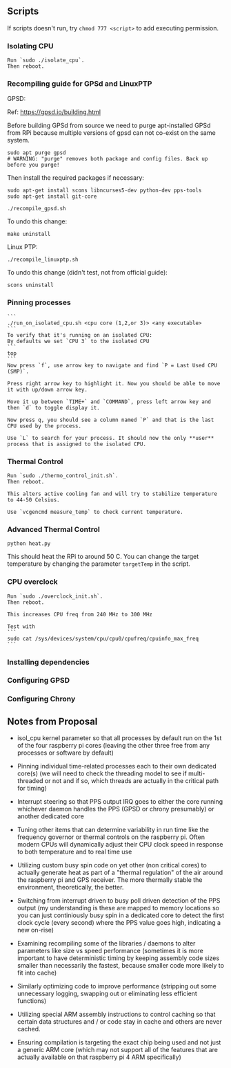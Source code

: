 
## Scripts

If scripts doesn't run, try `chmod 777 <script>` to add executing permission.

### Isolating CPU

	Run `sudo ./isolate_cpu`.
	Then reboot.

### Recompiling guide for GPSd and LinuxPTP

GPSD:

Ref: https://gpsd.io/building.html

Before building GPSd from source we need to purge apt-installed GPSd from RPi because multiple versions of gpsd can not co-exist on the same system.

```
sudo apt purge gpsd
# WARNING: "purge" removes both package and config files. Back up before you purge!
```

Then install the required packages if necessary:

```
sudo apt-get install scons libncurses5-dev python-dev pps-tools
sudo apt-get install git-core
```

```
./recompile_gpsd.sh
```


To undo this change:
```
make uninstall
```


Linux PTP:

```
./recompile_linuxptp.sh
```

To undo this change (didn't test, not from official guide):
```
scons uninstall
```


### Pinning processes

	```
	./run_on_isolated_cpu.sh <cpu core (1,2,or 3)> <any executable>
	```
    To verify that it's running on an isolated CPU:
	By defaults we set `CPU 3` to the isolated CPU
	```
	top
	```
	Now press `f`, use arrow key to navigate and find `P = Last Used CPU (SMP)`.

	Press right arrow key to highlight it. Now you should be able to move it with up/down arrow key.

	Move it up between `TIME+` and `COMMAND`, press left arrow key and then `d` to toggle display it.

	Now press q, you should see a column named `P` and that is the last CPU used by the process.

	Use `L` to search for your process. It should now the only **user** process that is assigned to the isolated CPU.

### Thermal Control

	Run `sudo ./thermo_control_init.sh`.
	Then reboot.

	This alters active cooling fan and will try to stabilize temperature to 44-50 Celsius.

	Use `vcgencmd measure_temp` to check current temperature.

### Advanced Thermal Control

```
python heat.py
```

This should heat the RPi to around 50 C. You can change the target temperature by changing the parameter `targetTemp` in the script.

### CPU overclock

	Run `sudo ./overclock_init.sh`.
	Then reboot.

	This increases CPU freq from 240 MHz to 300 MHz

	Test with
	```
	sudo cat /sys/devices/system/cpu/cpu0/cpufreq/cpuinfo_max_freq
	```

### Installing dependencies

###  Configuring GPSD

### Configuring Chrony


## Notes from Proposal



- isol_cpu kernel parameter so that all processes by default run on the 1st of the four raspberry pi cores (leaving the other three free from any processes or software by default)

- Pinning individual time-related processes each to their own dedicated core(s) (we will need to check the threading model to see if multi-threaded or not and if so, which threads are actually in the critical path for timing)

- Interrupt steering so that PPS output IRQ goes to either the core running whichever daemon handles the PPS (GPSD or chrony presumably) or another dedicated core

- Tuning other items that can determine variability in run time like the frequency governor or thermal controls on the raspberry pi. Often modern CPUs will dynamically adjust their CPU clock speed in response to both temperature and to real time use

- Utilizing custom busy spin code on yet other (non critical cores) to actually generate heat as part of a "thermal regulation" of the air around the raspberry pi and GPS receiver. The more thermally stable the environment, theoretically, the better.


- Switching from interrupt driven to busy poll driven detection of the PPS output (my understanding is these are mapped to memory locations so you can just continiously busy spin in a dedicated core to detect the first clock cycle (every second) where the PPS value goes high, indicating a new on-rise)

- Examining recompiling some of the libraries / daemons to alter parameters like size vs speed performance (sometimes it is more important to have deterministic timing by keeping assembly code sizes smaller than necessarily the fastest, because smaller code more likely to fit into cache)

- Similarly optimizing code to improve performance (stripping out some unnecessary logging, swapping out or eliminating less efficient functions)

- Utilizing special ARM assembly instructions to control caching so that certain data structures and / or code stay in cache and others are never cached.

- Ensuring compilation is targeting the exact chip being used and not just a generic ARM core (which may not support all of the features that are actually available on that raspberry pi 4 ARM specifically)
